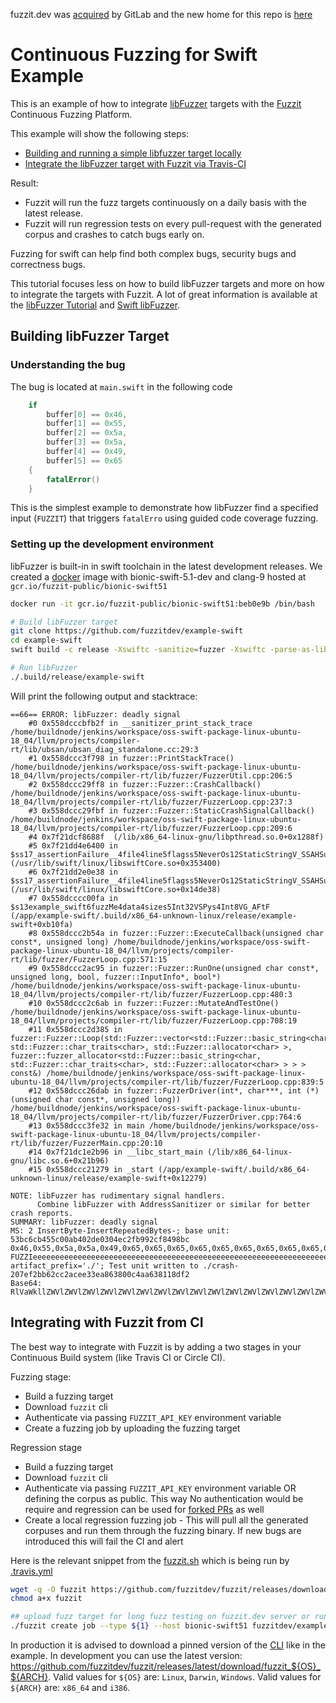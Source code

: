 fuzzit.dev was [acquired](https://about.gitlab.com/press/releases/2020-06-11-gitlab-acquires-peach-tech-and-fuzzit-to-expand-devsecops-offering.html) by GitLab and the new home for this repo is [here](https://gitlab.com/gitlab-org/security-products/demos/swift-fuzzing-example)

# Continuous Fuzzing for Swift Example

This is an example of how to integrate [libFuzzer](https://github.com/apple/swift/blob/master/docs/libFuzzerIntegration.rst)
targets with the [Fuzzit](https://fuzzit.dev) Continuous Fuzzing Platform.

This example will show the following steps:
* [Building and running a simple libfuzzer target locally](#building-libfuzzer-target)
* [Integrate the libFuzzer target with Fuzzit via Travis-CI](#integrating-with-fuzzit-from-ci)

Result:
* Fuzzit will run the fuzz targets continuously on a daily basis with the latest release.
* Fuzzit will run regression tests on every pull-request with the generated corpus and crashes to catch bugs early on.

Fuzzing for swift can help find both complex bugs, security bugs and correctness bugs.

This tutorial focuses less on how to build libFuzzer targets and more on how to integrate the targets with Fuzzit. A lot of 
great information is available at the [libFuzzer Tutorial](https://llvm.org/docs/LibFuzzer.html) and [Swift libFuzzer](https://github.com/apple/swift/blob/master/docs/libFuzzerIntegration.rst).

## Building libFuzzer Target



### Understanding the bug

The bug is located at `main.swift` in the following code

```swift
    if
        buffer[0] == 0x46,
        buffer[1] == 0x55,
        buffer[2] == 0x5a,
        buffer[3] == 0x5a,
        buffer[4] == 0x49,
        buffer[5] == 0x65
    {
        fatalError()
    }
```

This is the simplest example to demonstrate how libFuzzer find a specified input (`FUZZIT`) that triggers `fatalErro`
using guided code coverage fuzzing.


### Setting up the development environment

libFuzzer is built-in in swift toolchain in the latest development releases. We created a [docker](https://github.com/fuzzitdev/fuzzit/blob/master/docker/ubuntu/bionic/swift/Dockerfile)
image with bionic-swift-5.1-dev and clang-9 hosted at `gcr.io/fuzzit-public/bionic-swift51`

```bash
docker run -it gcr.io/fuzzit-public/bionic-swift51:beb0e9b /bin/bash

# Build libFuzzer target
git clone https://github.com/fuzzitdev/example-swift
cd example-swift
swift build -c release -Xswiftc -sanitize=fuzzer -Xswiftc -parse-as-library

# Run libFuzzer
./.build/release/example-swift
```

Will print the following output and stacktrace:

```text
==66== ERROR: libFuzzer: deadly signal
    #0 0x558dcccbfb2f in __sanitizer_print_stack_trace /home/buildnode/jenkins/workspace/oss-swift-package-linux-ubuntu-18_04/llvm/projects/compiler-rt/lib/ubsan/ubsan_diag_standalone.cc:29:3
    #1 0x558dccc3f798 in fuzzer::PrintStackTrace() /home/buildnode/jenkins/workspace/oss-swift-package-linux-ubuntu-18_04/llvm/projects/compiler-rt/lib/fuzzer/FuzzerUtil.cpp:206:5
    #2 0x558dccc29ff8 in fuzzer::Fuzzer::CrashCallback() /home/buildnode/jenkins/workspace/oss-swift-package-linux-ubuntu-18_04/llvm/projects/compiler-rt/lib/fuzzer/FuzzerLoop.cpp:237:3
    #3 0x558dccc29fbf in fuzzer::Fuzzer::StaticCrashSignalCallback() /home/buildnode/jenkins/workspace/oss-swift-package-linux-ubuntu-18_04/llvm/projects/compiler-rt/lib/fuzzer/FuzzerLoop.cpp:209:6
    #4 0x7f21dcf8688f  (/lib/x86_64-linux-gnu/libpthread.so.0+0x1288f)
    #5 0x7f21dd4e6400 in $ss17_assertionFailure__4file4line5flagss5NeverOs12StaticStringV_SSAHSus6UInt32VtFTf4xxnnn_n (/usr/lib/swift/linux/libswiftCore.so+0x353400)
    #6 0x7f21dd2e0e38 in $ss17_assertionFailure__4file4line5flagss5NeverOs12StaticStringV_SSAHSus6UInt32VtF (/usr/lib/swift/linux/libswiftCore.so+0x14de38)
    #7 0x558dcccc00fa in $s13example_swift6fuzzMe4data4sizes5Int32VSPys4Int8VG_AFtF (/app/example-swift/.build/x86_64-unknown-linux/release/example-swift+0xb10fa)
    #8 0x558dccc2b54a in fuzzer::Fuzzer::ExecuteCallback(unsigned char const*, unsigned long) /home/buildnode/jenkins/workspace/oss-swift-package-linux-ubuntu-18_04/llvm/projects/compiler-rt/lib/fuzzer/FuzzerLoop.cpp:571:15
    #9 0x558dccc2ac95 in fuzzer::Fuzzer::RunOne(unsigned char const*, unsigned long, bool, fuzzer::InputInfo*, bool*) /home/buildnode/jenkins/workspace/oss-swift-package-linux-ubuntu-18_04/llvm/projects/compiler-rt/lib/fuzzer/FuzzerLoop.cpp:480:3
    #10 0x558dccc2c6ab in fuzzer::Fuzzer::MutateAndTestOne() /home/buildnode/jenkins/workspace/oss-swift-package-linux-ubuntu-18_04/llvm/projects/compiler-rt/lib/fuzzer/FuzzerLoop.cpp:708:19
    #11 0x558dccc2d385 in fuzzer::Fuzzer::Loop(std::Fuzzer::vector<std::Fuzzer::basic_string<char, std::Fuzzer::char_traits<char>, std::Fuzzer::allocator<char> >, fuzzer::fuzzer_allocator<std::Fuzzer::basic_string<char, std::Fuzzer::char_traits<char>, std::Fuzzer::allocator<char> > > > const&) /home/buildnode/jenkins/workspace/oss-swift-package-linux-ubuntu-18_04/llvm/projects/compiler-rt/lib/fuzzer/FuzzerLoop.cpp:839:5
    #12 0x558dccc26dab in fuzzer::FuzzerDriver(int*, char***, int (*)(unsigned char const*, unsigned long)) /home/buildnode/jenkins/workspace/oss-swift-package-linux-ubuntu-18_04/llvm/projects/compiler-rt/lib/fuzzer/FuzzerDriver.cpp:764:6
    #13 0x558dccc3fe32 in main /home/buildnode/jenkins/workspace/oss-swift-package-linux-ubuntu-18_04/llvm/projects/compiler-rt/lib/fuzzer/FuzzerMain.cpp:20:10
    #14 0x7f21dc1e2b96 in __libc_start_main (/lib/x86_64-linux-gnu/libc.so.6+0x21b96)
    #15 0x558dccc21279 in _start (/app/example-swift/.build/x86_64-unknown-linux/release/example-swift+0x12279)

NOTE: libFuzzer has rudimentary signal handlers.
      Combine libFuzzer with AddressSanitizer or similar for better crash reports.
SUMMARY: libFuzzer: deadly signal
MS: 2 InsertByte-InsertRepeatedBytes-; base unit: 53bc6cb455c00ab402de0304ec2fb992cf8498bc
0x46,0x55,0x5a,0x5a,0x49,0x65,0x65,0x65,0x65,0x65,0x65,0x65,0x65,0x65,0x65,0x65,0x65,0x65,0x65,0x65,0x65,0x65,0x65,0x65,0x65,0x65,0x65,0x65,0x65,0x65,0x65,0x65,0x65,0x65,0x65,0x65,0x65,0x65,0x65,0x65,0x65,0x65,0x65,0x65,0x65,0x65,0x65,0x65,0x65,0x65,0x65,0x65,0x65,0x65,0x65,0x65,0x65,0x65,0x65,0x65,0x65,0x65,0x65,0x65,0x65,0x65,0x65,0x65,0x65,0x65,0x65,0x65,0x65,0x65,0x65,0x65,0x65,0x65,0x65,0x65,0x65,0x65,0x65,0x65,0x65,0x65,0x65,0x65,0x65,0x65,0x65,0x65,0x65,0x65,0x65,0x65,0x65,0x65,0x65,0x65,0x65,0x65,0x65,0x65,0x65,0x65,0x65,0x65,0x65,0x65,0x65,0x65,0x65,0x65,0x65,0x65,0x65,0x65,0x65,0x65,0x65,0x3a,0x5a,
FUZZIeeeeeeeeeeeeeeeeeeeeeeeeeeeeeeeeeeeeeeeeeeeeeeeeeeeeeeeeeeeeeeeeeeeeeeeeeeeeeeeeeeeeeeeeeeeeeeeeeeeeeeeeeeeeeeeeeeee:Z
artifact_prefix='./'; Test unit written to ./crash-207ef2bb62cc2acee33ea863800c4aa638118df2
Base64: RlVaWkllZWVlZWVlZWVlZWVlZWVlZWVlZWVlZWVlZWVlZWVlZWVlZWVlZWVlZWVlZWVlZWVlZWVlZWVlZWVlZWVlZWVlZWVlZWVlZWVlZWVlZWVlZWVlZWVlZWVlZWVlZWVlZWVlZWVlZWVlZWVlZWVlZWVlZWVlZTpa

```

## Integrating with Fuzzit from CI

The best way to integrate with Fuzzit is by adding a two stages in your Continuous Build system
(like Travis CI or Circle CI).

Fuzzing stage:

* Build a fuzzing target
* Download `fuzzit` cli
* Authenticate via passing `FUZZIT_API_KEY` environment variable
* Create a fuzzing job by uploading the fuzzing target

Regression stage
* Build a fuzzing target
* Download `fuzzit` cli
* Authenticate via passing `FUZZIT_API_KEY` environment variable OR defining the corpus as public. This way
No authentication would be require and regression can be used for [forked PRs](https://docs.travis-ci.com/user/pull-requests#pull-requests-and-security-restrictions) as well
* Create a local regression fuzzing job - This will pull all the generated corpuses and run them through
the fuzzing binary. If new bugs are introduced this will fail the CI and alert

Here is the relevant snippet from the [fuzzit.sh](https://github.com/fuzzitdev/example-swift/blob/master/fuzzit.sh)
which is being run by [.travis.yml](https://github.com/fuzzitdev/example-swift/blob/master/.travis.yml)

```bash
wget -q -O fuzzit https://github.com/fuzzitdev/fuzzit/releases/download/v2.4.17/fuzzit_Linux_x86_64
chmod a+x fuzzit

## upload fuzz target for long fuzz testing on fuzzit.dev server or run locally for regression
./fuzzit create job --type ${1} --host bionic-swift51 fuzzitdev/example-swift ./.build/release/example-swift
``` 

In production it is advised to download a pinned version of the [CLI](https://github.com/fuzzitdev/fuzzit)
like in the example. In development you can use the latest version:
https://github.com/fuzzitdev/fuzzit/releases/latest/download/fuzzit_${OS}_${ARCH}.
Valid values for `${OS}` are: `Linux`, `Darwin`, `Windows`.
Valid values for `${ARCH}` are: `x86_64` and `i386`.
